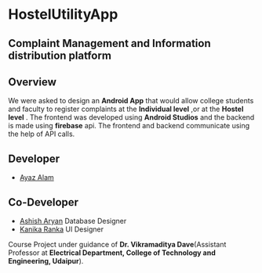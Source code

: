 # HostelUtilityApp
## Complaint Management and Information distribution platform

## Overview
We were asked to design an **Android App** that would allow college students and faculty to register complaints at the **Individual level** ,or at the **Hostel level** . The frontend was developed using **Android Studios** and the backend is made using **firebase** api. The frontend and backend communicate using the help of API calls.   

## Developer
* [Ayaz Alam](https://github.com/AyazGeek)

## Co-Developer
* [Ashish Aryan](https://github.com/AryaAshish) Database Designer
* [Kanika Ranka](https://github.com/24kanika)   UI Designer

Course Project under guidance of
**Dr. Vikramaditya Dave**(Assistant Professor at **Electrical Department, College of Technology and Engineering, Udaipur**).
